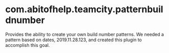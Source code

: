 # com.abitofhelp.teamcity.patternbuildnumber
Provides the ability to create your own build number patterns.  We needed a pattern based on dates, 2019.11.28.123, and created this plugin to accomplish this goal.
